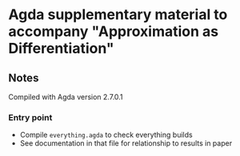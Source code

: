 # Agda supplementary material to accompany "Approximation as Differentiation"

## Notes

Compiled with Agda version 2.7.0.1

### Entry point

- Compile `everything.agda` to check everything builds
- See documentation in that file for relationship to results in paper
